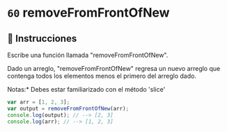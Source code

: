 # `60` removeFromFrontOfNew

## 📝 Instrucciones

Escribe una función llamada "removeFromFrontOfNew".

Dado un arreglo, "removeFromFrontOfNew" regresa un nuevo arreglo que contenga todos los elementos menos el primero del arreglo dado. 

Notas:* Debes estar familiarizado con el método 'slice'

```Javascript
var arr = [1, 2, 3];
var output = removeFromFrontOfNew(arr);
console.log(output); // --> [2, 3]
console.log(arr); // --> [1, 2, 3]
```